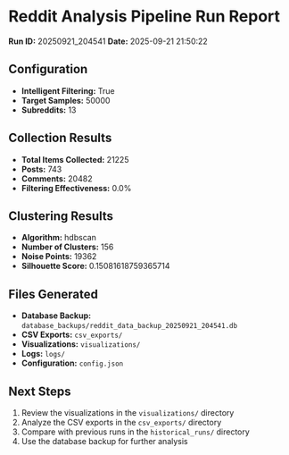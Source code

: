 # Reddit Analysis Pipeline Run Report

**Run ID:** 20250921_204541
**Date:** 2025-09-21 21:50:22

## Configuration

- **Intelligent Filtering:** True
- **Target Samples:** 50000
- **Subreddits:** 13

## Collection Results

- **Total Items Collected:** 21225
- **Posts:** 743
- **Comments:** 20482
- **Filtering Effectiveness:** 0.0%

## Clustering Results

- **Algorithm:** hdbscan
- **Number of Clusters:** 156
- **Noise Points:** 19362
- **Silhouette Score:** 0.15081618759365714

## Files Generated

- **Database Backup:** `database_backups/reddit_data_backup_20250921_204541.db`
- **CSV Exports:** `csv_exports/`
- **Visualizations:** `visualizations/`
- **Logs:** `logs/`
- **Configuration:** `config.json`

## Next Steps

1. Review the visualizations in the `visualizations/` directory
2. Analyze the CSV exports in the `csv_exports/` directory
3. Compare with previous runs in the `historical_runs/` directory
4. Use the database backup for further analysis
